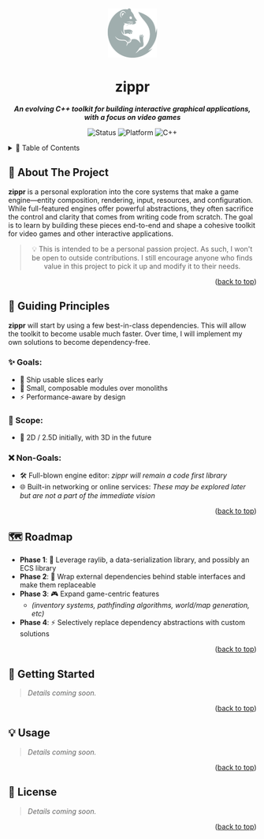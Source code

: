 <a name="readme-top"></a>

<!-- PROJECT LOGO -->
<br />
<div align="center">
  <a href="https://github.com/shanemorgann/zippr">
    <img src="images/zippr_logo.png" alt="Logo" width="100" height="100">
  </a>

  <h1 align="center">zippr</h1>
  <p align="center">
    <strong><i>An evolving C++ toolkit for building interactive graphical applications, with a focus on video games</i></strong>
  </p>
  
  <p align="center">
    <img src="https://img.shields.io/badge/Status-In%20Development-orange?style=flat-square" alt="Status" />
    <img src="https://img.shields.io/badge/Platform-Cross--Platform-brightgreen?style=flat-square" alt="Platform" />
    <img src="https://img.shields.io/badge/Language-C++-00599C?style=flat-square" alt="C++" />
  </p>
</div>


<!-- TABLE OF CONTENTS -->
<details>
  <summary>📖 Table of Contents</summary>
  <ol>
    <li>
      <a href="#about-the-project">About The Project</a>
    </li>
    <li>
      <a href="#guiding-principles">Guiding Principles</a>
    </li>
    <li><a href="#roadmap">Roadmap</a></li>
    <li>
      <a href="#getting-started">Getting Started</a>
    </li>
    <li><a href="#usage">Usage</a></li>
    <li><a href="#license">License</a></li>
  </ol>
</details>


<!-- ABOUT THE PROJECT -->
<a id="about-the-project"></a>
## 🎯 About The Project

**zippr** is a personal exploration into the core systems that make a game engine—entity composition, rendering, input, resources, and configuration. While full-featured engines offer powerful abstractions, they often sacrifice the control and clarity that comes from writing code from scratch. The goal is to learn by building these pieces end-to-end and shape a cohesive toolkit for video games and other interactive applications.

<div align="center">

> 💡 This is intended to be a personal passion project. As such, I won't be open to outside contributions. I still encourage anyone who finds value in this project to pick it up and modify it to their needs.

</div>

<p align="right">(<a href="#readme-top">back to top</a>)</p>

<!-- GUIDING PRINCIPLES -->
<a id="guiding-principles"></a>
## 🧭 Guiding Principles

**zippr** will start by using a few best-in-class dependencies. This will allow the toolkit to become usable much faster. Over time, I will implement my own solutions to become dependency-free.

### ✨ Goals:
- 🚀 Ship usable slices early
- 🧩 Small, composable modules over monoliths
- ⚡ Performance-aware by design

### 🎯 Scope:
- 🎨 2D / 2.5D initially, with 3D in the future

### ❌ Non-Goals:
- 🛠️ Full-blown engine editor: _zippr will remain a code first library_ 
- 🌐 Built-in networking or online services: _These may be explored later but are not a part of the immediate vision_

<p align="right">(<a href="#readme-top">back to top</a>)</p>

<!-- ROADMAP -->
<a id="roadmap"></a>
## 🗺️ Roadmap

- **Phase 1**: 🚀 Leverage raylib, a data-serialization library, and possibly an ECS library
- **Phase 2**: 🔧 Wrap external dependencies behind stable interfaces and make them replaceable
- **Phase 3**: 🎮 Expand game-centric features
  - _(inventory systems, pathfinding algorithms, world/map generation, etc)_
- **Phase 4**: ⚡ Selectively replace dependency abstractions with custom solutions

<p align="right">(<a href="#readme-top">back to top</a>)</p>


<!-- GETTING STARTED -->
<a id="getting-started"></a>
## 🚀 Getting Started

> _Details coming soon._

<p align="right">(<a href="#readme-top">back to top</a>)</p>


<!-- USAGE EXAMPLES -->
<a id="usage"></a>
## 💡 Usage

> _Details coming soon._

<p align="right">(<a href="#readme-top">back to top</a>)</p>


<!-- LICENSE -->
<a id="license"></a>
## 📄 License

> _Details coming soon._

<p align="right">(<a href="#readme-top">back to top</a>)</p>